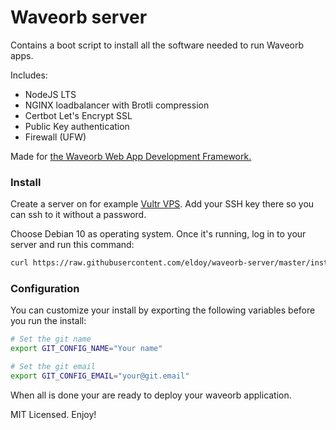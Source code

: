 # Waveorb server

Contains a boot script to install all the software needed to run Waveorb apps.

Includes:

* NodeJS LTS
* NGINX loadbalancer with Brotli compression
* Certbot Let's Encrypt SSL
* Public Key authentication
* Firewall (UFW)

Made for [the Waveorb Web App Development Framework.](https://waveorb.com)

### Install

Create a server on for example [Vultr VPS](https://vultr.com). Add your SSH key there so you can ssh to it without a password.

Choose Debian 10 as operating system. Once it's running, log in to your server and run this command:
```sh
curl https://raw.githubusercontent.com/eldoy/waveorb-server/master/install.sh | sh
```

### Configuration

You can customize your install by exporting the following variables before you run the install:
```sh
# Set the git name
export GIT_CONFIG_NAME="Your name"

# Set the git email
export GIT_CONFIG_EMAIL="your@git.email"
```

When all is done your are ready to deploy your waveorb application.

MIT Licensed. Enjoy!
